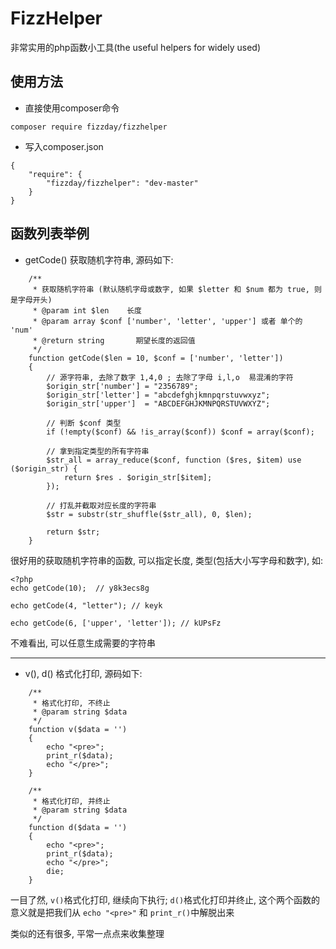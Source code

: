 # FizzHelper
非常实用的php函数小工具(the useful helpers for widely used)
## 使用方法
- 直接使用composer命令
```
composer require fizzday/fizzhelper
```
- 写入composer.json
```
{
    "require": {
        "fizzday/fizzhelper": "dev-master"
    }
}
```

## 函数列表举例
- getCode() 获取随机字符串, 源码如下:
```
    /**
     * 获取随机字符串 (默认随机字母或数字, 如果 $letter 和 $num 都为 true, 则是字母开头)
     * @param int $len    长度
     * @param array $conf ['number', 'letter', 'upper'] 或者 单个的 'num'
     * @return string       期望长度的返回值
     */
    function getCode($len = 10, $conf = ['number', 'letter'])
    {
        // 源字符串, 去除了数字 1,4,0 ; 去除了字母 i,l,o  易混淆的字符
        $origin_str['number'] = "2356789";
        $origin_str['letter'] = "abcdefghjkmnpqrstuvwxyz";
        $origin_str['upper']  = "ABCDEFGHJKMNPQRSTUVWXYZ";

        // 判断 $conf 类型
        if (!empty($conf) && !is_array($conf)) $conf = array($conf);

        // 拿到指定类型的所有字符串
        $str_all = array_reduce($conf, function ($res, $item) use ($origin_str) {
            return $res . $origin_str[$item];
        });

        // 打乱并截取对应长度的字符串
        $str = substr(str_shuffle($str_all), 0, $len);

        return $str;
    }
```
很好用的获取随机字符串的函数, 可以指定长度, 类型(包括大小写字母和数字), 如:  
```
<?php
echo getCode(10);  // y8k3ecs8g

echo getCode(4, "letter"); // keyk

echo getCode(6, ['upper', 'letter']); // kUPsFz
```
不难看出, 可以任意生成需要的字符串
 
 ---
 
- v(), d() 格式化打印, 源码如下:  
```
    /**
     * 格式化打印, 不终止
     * @param string $data
     */
    function v($data = '')
    {
        echo "<pre>";
        print_r($data);
        echo "</pre>";
    }

    /**
     * 格式化打印, 并终止
     * @param string $data
     */
    function d($data = '')
    {
        echo "<pre>";
        print_r($data);
        echo "</pre>";
        die;
    }
```
一目了然, `v()`格式化打印, 继续向下执行; `d()`格式化打印并终止, 这个两个函数的意义就是把我们从 `echo "<pre>"` 和 `print_r()`中解脱出来

类似的还有很多, 平常一点点来收集整理
